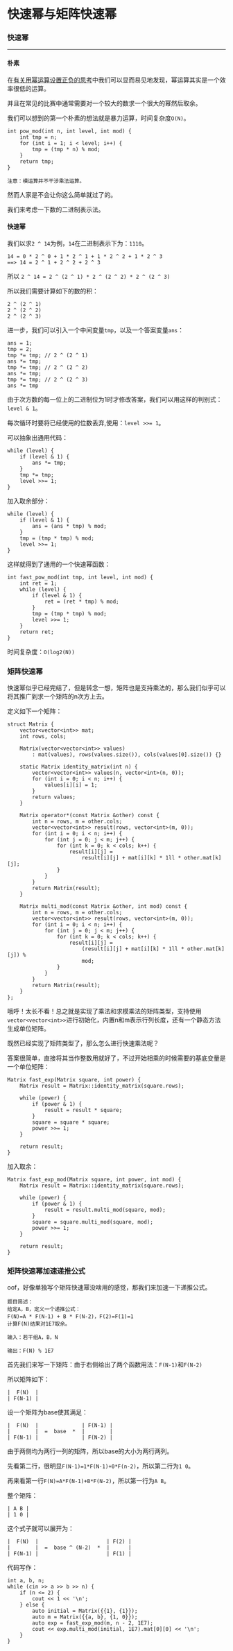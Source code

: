 # 快速幂与矩阵快速幂

### 快速幂
---

#### 朴素

在[有关用幂运算设置正负的思考](https://github.com/grislux55/C_Thinking/blob/master/pow.md)中我们可以显而易见地发现，幂运算其实是一个效率很低的运算。

并且在常见的比赛中通常需要对一个较大的数求一个很大的幂然后取余。

我们可以想到的第一个朴素的想法就是暴力运算，时间复杂度`O(N)`。

```
int pow_mod(int n, int level, int mod) {
    int tmp = n;
    for (int i = 1; i < level; i++) {
        tmp = (tmp * n) % mod;
    }
    return tmp;
}
```

>
    注意：模运算并不干涉乘法运算。

然而人家是不会让你这么简单就过了的。

我们来考虑一下数的二进制表示法。

#### 快速幂

我们以求`2 ^ 14`为例，`14`在二进制表示下为：`1110`。
```
14 = 0 * 2 ^ 0 + 1 * 2 ^ 1 + 1 * 2 ^ 2 + 1 * 2 ^ 3
==> 14 = 2 ^ 1 + 2 ^ 2 + 2 ^ 3
```
所以 `2 ^ 14 = 2 ^ (2 ^ 1) * 2 ^ (2 ^ 2) * 2 ^ (2 ^ 3)`

所以我们需要计算如下的数的积：
```
2 ^ (2 ^ 1)
2 ^ (2 ^ 2)
2 ^ (2 ^ 3)
```

进一步，我们可以引入一个中间变量`tmp`，以及一个答案变量`ans`：
```
ans = 1;
tmp = 2;
tmp *= tmp; // 2 ^ (2 ^ 1)
ans *= tmp;
tmp *= tmp; // 2 ^ (2 ^ 2)
ans *= tmp;
tmp *= tmp; // 2 ^ (2 ^ 3)
ans *= tmp
```

由于次方数的每一位上的二进制位为1时才修改答案，我们可以用这样的判别式：`level & 1`。

每次循环时要将已经使用的位数丢弃,使用：`level >>= 1`。

可以抽象出通用代码：
```
while (level) {
    if (level & 1) {
        ans *= tmp;
    }
    tmp *= tmp;
    level >>= 1;
}
```

加入取余部分：
```
while (level) {
    if (level & 1) {
        ans = (ans * tmp) % mod;
    }
    tmp = (tmp * tmp) % mod;
    level >>= 1;
}
```

这样就得到了通用的一个快速幂函数：
```
int fast_pow_mod(int tmp, int level, int mod) {
    int ret = 1;
    while (level) {
        if (level & 1) {
            ret = (ret * tmp) % mod;
        }
        tmp = (tmp * tmp) % mod;
        level >>= 1;
    }
    return ret;
}
```

时间复杂度：`O(log2(N))`

### 矩阵快速幂

快速幂似乎已经完结了，但是转念一想，矩阵也是支持乘法的，那么我们似乎可以将其推广到求一个矩阵的n次方上去。

定义如下一个矩阵：
```
struct Matrix {
    vector<vector<int>> mat;
    int rows, cols;

    Matrix(vector<vector<int>> values)
        : mat(values), rows(values.size()), cols(values[0].size()) {}

    static Matrix identity_matrix(int n) {
        vector<vector<int>> values(n, vector<int>(n, 0));
        for (int i = 0; i < n; i++) {
            values[i][i] = 1;
        }
        return values;
    }

    Matrix operator*(const Matrix &other) const {
        int n = rows, m = other.cols;
        vector<vector<int>> result(rows, vector<int>(m, 0));
        for (int i = 0; i < n; i++) {
            for (int j = 0; j < m; j++) {
                for (int k = 0; k < cols; k++) {
                    result[i][j] =
                        result[i][j] + mat[i][k] * 1ll * other.mat[k][j];
                }
            }
        }
        return Matrix(result);
    }

    Matrix multi_mod(const Matrix &other, int mod) const {
        int n = rows, m = other.cols;
        vector<vector<int>> result(rows, vector<int>(m, 0));
        for (int i = 0; i < n; i++) {
            for (int j = 0; j < m; j++) {
                for (int k = 0; k < cols; k++) {
                    result[i][j] =
                        (result[i][j] + mat[i][k] * 1ll * other.mat[k][j]) %
                        mod;
                }
            }
        }
        return Matrix(result);
    }
};
```

哦呼！太长不看！总之就是实现了乘法和求模乘法的矩阵类型，支持使用`vector<vector<int>>`进行初始化，内置n和m表示行列长度，还有一个静态方法生成单位矩阵。

既然已经实现了矩阵类型了，那么怎么进行快速乘法呢？

答案很简单，直接将其当作整数用就好了，不过开始相乘的时候需要的基底变量是一个单位矩阵：
```
Matrix fast_exp(Matrix square, int power) {
    Matrix result = Matrix::identity_matrix(square.rows);

    while (power) {
        if (power & 1) {
            result = result * square;
        }
        square = square * square;
        power >>= 1;
    }

    return result;
}
```

加入取余：
```
Matrix fast_exp_mod(Matrix square, int power, int mod) {
    Matrix result = Matrix::identity_matrix(square.rows);

    while (power) {
        if (power & 1) {
            result = result.multi_mod(square, mod);
        }
        square = square.multi_mod(square, mod);
        power >>= 1;
    }

    return result;
}
```

### 矩阵快速幂加速递推公式

oof，好像单独写个矩阵快速幂没啥用的感觉，那我们来加速一下递推公式。

>
    题目简述：
    给定A，B，定义一个递推公式：
    F(N)=A * F(N-1) + B * F(N-2)，F(2)=F(1)=1
    计算F(N)结果对1E7取余。

>
    输入：若干组A，B，N

>
    输出：F(N) % 1E7

首先我们来写一下矩阵：由于右侧给出了两个函数用法：`F(N-1)`和`F(N-2)`

所以矩阵如下：
```
|  F(N)  |
| F(N-1) |
```

设一个矩阵为base使其满足：
```
|  F(N)  |              | F(N-1) |
|        |  =  base  *  |        |
| F(N-1) |              | F(N-2) |
```

由于两侧均为两行一列的矩阵，所以base的大小为两行两列。

先看第二行，很明显`F(N-1)=1*F(N-1)+0*F(n-2)`，所以第二行为`1 0`。

再来看第一行`F(N)=A*F(N-1)+B*F(N-2)`，所以第一行为`A B`。

整个矩阵：
```
| A B |
| 1 0 |
```

这个式子就可以展开为：
```
|  F(N)  |                      | F(2) |
|        |  =  base ^ (N-2)  *  |      |
| F(N-1) |                      | F(1) |
```

代码写作：
```
int a, b, n;
while (cin >> a >> b >> n) {
    if (n <= 2) {
        cout << 1 << '\n';
    } else {
        auto initial = Matrix({{1}, {1}});
        auto m = Matrix({{a, b}, {1, 0}});
        auto exp = fast_exp_mod(m, n - 2, 1E7);
        cout << exp.multi_mod(initial, 1E7).mat[0][0] << '\n';
    }
}
```
